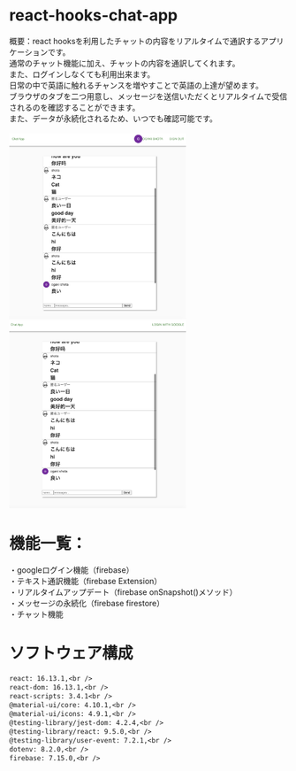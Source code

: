 # react-hooks-chat-app<br />
概要：react hooksを利用したチャットの内容をリアルタイムで通訳するアプリケーションです。<br />
通常のチャット機能に加え、チャットの内容を通訳してくれます。<br />
また、ログインしなくても利用出来ます。<br />
日常の中で英語に触れるチャンスを増やすことで英語の上達が望めます。<br />
ブラウザのタブを二つ用意し、メッセージを送信いただくとリアルタイムで受信されるのを確認することができます。<br />
また、データが永続化されるため、いつでも確認可能です。<br />
<br />
<img src="./sample2.png" width="320px"><img src="./sample1.png" width="320px">
# 機能一覧：<br />
・googleログイン機能（firebase）<br />
・テキスト通訳機能（firebase Extension）<br />
・リアルタイムアップデート（firebase onSnapshot()メソッド）<br />
・メッセージの永続化（firebase firestore）<br />
・チャット機能<br />

# ソフトウェア構成<br />
    react: 16.13.1,<br />
    react-dom: 16.13.1,<br />
    react-scripts: 3.4.1<br />
    @material-ui/core: 4.10.1,<br />
    @material-ui/icons: 4.9.1,<br />
    @testing-library/jest-dom: 4.2.4,<br />
    @testing-library/react: 9.5.0,<br />
    @testing-library/user-event: 7.2.1,<br />
    dotenv: 8.2.0,<br />
    firebase: 7.15.0,<br />
